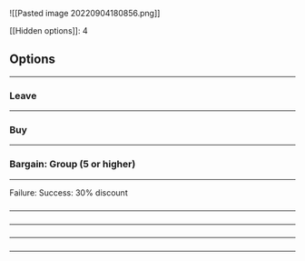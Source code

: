 ![[Pasted image 20220904180856.png]]

[[Hidden options]]: 4

## Options
---

### Leave
---

### Buy
---

### Bargain: Group (5 or higher)
---
Failure: 
Success: 30% discount


### 
---

### 
---

### 
---

### 
---

